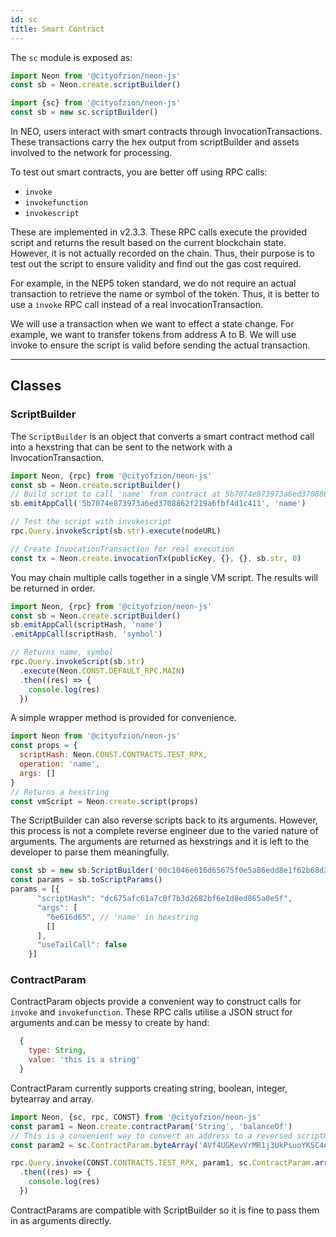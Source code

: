 ```yaml
---
id: sc
title: Smart Contract
---
```

The `sc` module is exposed as:

```js
import Neon from '@cityofzion/neon-js'
const sb = Neon.create.scriptBuilder()

import {sc} from '@cityofzion/neon-js'
const sb = new sc.scriptBuilder()
```

In NEO, users interact with smart contracts through InvocationTransactions. These transactions carry the hex output from scriptBuilder and assets involved to the network for processing.

To test out smart contracts, you are better off using RPC calls:

- `invoke`
- `invokefunction`
- `invokescript`

These are implemented in v2.3.3. These RPC calls execute the provided script and returns the result based on the current blockchain state. However, it is not actually recorded on the chain. Thus, their purpose is to test out the script to ensure validity and find out the gas cost required.

For example, in the NEP5 token standard, we do not require an actual transaction to retrieve the name or symbol of the token. Thus, it is better to use a `invoke` RPC call instead of a real invocationTransaction.

We will use a transaction when we want to effect a state change. For example, we want to transfer tokens from address A to B. We will use invoke to ensure the script is valid before sending the actual transaction.

---

## Classes

### ScriptBuilder

The `ScriptBuilder` is an object that converts a smart contract method call into a hexstring that can be sent to the network with a InvocationTransaction.

```js
import Neon, {rpc} from '@cityofzion/neon-js'
const sb = Neon.create.scriptBuilder()
// Build script to call 'name' from contract at 5b7074e873973a6ed3708862f219a6fbf4d1c411
sb.emitAppCall('5b7074e873973a6ed3708862f219a6fbf4d1c411', 'name')

// Test the script with invokescript
rpc.Query.invokeScript(sb.str).execute(nodeURL)

// Create InvocationTransaction for real execution
const tx = Neon.create.invocationTx(publicKey, {}, {}, sb.str, 0)
```

You may chain multiple calls together in a single VM script. The results will be returned in order.

```js
import Neon, {rpc} from '@cityofzion/neon-js'
const sb = Neon.create.scriptBuilder()
sb.emitAppCall(scriptHash, 'name')
.emitAppCall(scriptHash, 'symbol')

// Returns name, symbol
rpc.Query.invokeScript(sb.str)
  .execute(Neon.CONST.DEFAULT_RPC.MAIN)
  .then((res) => {
    console.log(res)
  })
```

A simple wrapper method is provided for convenience.

```js
import Neon from '@cityofzion/neon-js'
const props = {
  scriptHash: Neon.CONST.CONTRACTS.TEST_RPX,
  operation: 'name',
  args: []
}
// Returns a hexstring
const vmScript = Neon.create.script(props)
```

The ScriptBuilder can also reverse scripts back to its arguments. However, this process is not a complete reverse engineer due to the varied nature of arguments. The arguments are returned as hexstrings and it is left to the developer to parse them meaningfully.

```js
const sb = new sb.ScriptBuilder('00c1046e616d65675f0e5a86edd8e1f62b68d2b3f7c0a761fc5a67dc')
const params = sb.toScriptParams()
params = [{
      "scriptHash": "dc675afc61a7c0f7b3d2682bf6e1d8ed865a0e5f",
      "args": [
        "6e616d65", // 'name' in hexstring
        []
      ],
      "useTailCall": false
    }]
```

### ContractParam

ContractParam objects provide a convenient way to construct calls for `invoke` and ``invokefunction``. These RPC calls utilise a JSON struct for arguments and can be messy to create by hand:

```js
  {
    type: String,
    value: 'this is a string'
  }
```

ContractParam currently supports creating string, boolean, integer, bytearray and array.

```js
import Neon, {sc, rpc, CONST} from '@cityofzion/neon-js'
const param1 = Neon.create.contractParam('String', 'balanceOf')
// This is a convenient way to convert an address to a reversed scriptHash that smart contracts use.
const param2 = sc.ContractParam.byteArray('AVf4UGKevVrMR1j3UkPsuoYKSC4ocoAkKx', 'address')

rpc.Query.invoke(CONST.CONTRACTS.TEST_RPX, param1, sc.ContractParam.array(param2))
  .then((res) => {
    console.log(res)
  })
```

ContractParams are compatible with ScriptBuilder so it is fine to pass them in as arguments directly.
